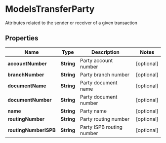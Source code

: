 

# ModelsTransferParty

Attributes related to the sender or receiver of a given transaction

## Properties

| Name | Type | Description | Notes |
|------------ | ------------- | ------------- | -------------|
|**accountNumber** | **String** | Party account number |  [optional] |
|**branchNumber** | **String** | Party branch number |  [optional] |
|**documentName** | **String** | Party document name |  [optional] |
|**documentNumber** | **String** | Party document number |  [optional] |
|**name** | **String** | Party name |  [optional] |
|**routingNumber** | **String** | Party routing number |  [optional] |
|**routingNumberISPB** | **String** | Party ISPB routing number |  [optional] |



